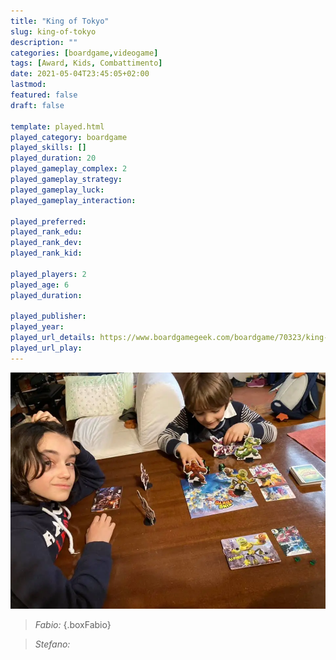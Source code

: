 ```yaml
---
title: "King of Tokyo"
slug: king-of-tokyo
description: ""
categories: [boardgame,videogame]
tags: [Award, Kids, Combattimento]
date: 2021-05-04T23:45:05+02:00
lastmod: 
featured: false
draft: false

template: played.html
played_category: boardgame
played_skills: []
played_duration: 20
played_gameplay_complex: 2
played_gameplay_strategy: 
played_gameplay_luck: 
played_gameplay_interaction: 

played_preferred: 
played_rank_edu: 
played_rank_dev: 
played_rank_kid: 

played_players: 2
played_age: 6
played_duration: 

played_publisher: 
played_year: 
played_url_details: https://www.boardgamegeek.com/boardgame/70323/king-tokyo
played_url_play: 
---
```


![](img/king_tokyo_featured.webp)

> *Fabio:* 
{.boxFabio}

> *Stefano:* 
